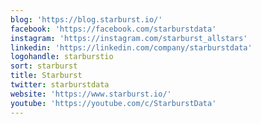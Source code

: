 ```yaml
---
blog: 'https://blog.starburst.io/'
facebook: 'https://facebook.com/starburstdata'
instagram: 'https://instagram.com/starburst_allstars'
linkedin: 'https://linkedin.com/company/starburstdata'
logohandle: starburstio
sort: starburst
title: Starburst
twitter: starburstdata
website: 'https://www.starburst.io/'
youtube: 'https://youtube.com/c/StarburstData'
---
```

